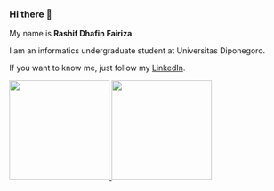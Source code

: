 ### Hi there 👋

My name is **Rashif Dhafin Fairiza**.

I am an informatics undergraduate student at Universitas Diponegoro.

If you want to know me, just follow my [LinkedIn](https://www.linkedin.com/in/rashifdhafin).

<p align="left">
<a href="https://github.com/rashifdhafin">
  <img height="180em" src="https://github-readme-stats-eight-theta.vercel.app/api?username=rashifdhafin&show_icons=true&theme=algolia&include_all_commits=true&count_private=true"/>
  <img height="180em" src="https://github-readme-stats-eight-theta.vercel.app/api/top-langs/?username=rashifdhafin&layout=compact&langs_count=8&theme=algolia"/>
</a>
</p>

<!--
**rashifdhafin/rashifdhafin** is a ✨ _special_ ✨ repository because its `README.md` (this file) appears on your GitHub profile.

Here are some ideas to get you started:

- 🔭 I’m currently working on ...
- 🌱 I’m currently learning ...
- 👯 I’m looking to collaborate on ...
- 🤔 I’m looking for help with ...
- 💬 Ask me about ...
- 📫 How to reach me: ...
- 😄 Pronouns: ...
- ⚡ Fun fact: ...
-->
